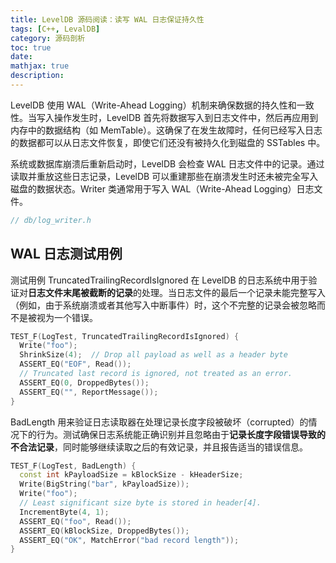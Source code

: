 ```yaml
---
title: LevelDB 源码阅读：读写 WAL 日志保证持久性
tags: [C++, LevalDB]
category: 源码剖析
toc: true
date: 
mathjax: true
description:
---
```



LevelDB 使用 WAL（Write-Ahead Logging）机制来确保数据的持久性和一致性。当写入操作发生时，LevelDB 首先将数据写入到日志文件中，然后再应用到内存中的数据结构（如 MemTable）。这确保了在发生故障时，任何已经写入日志的数据都可以从日志文件恢复，即使它们还没有被持久化到磁盘的 SSTables 中。


系统或数据库崩溃后重新启动时，LevelDB 会检查 WAL 日志文件中的记录。通过读取并重放这些日志记录，LevelDB 可以重建那些在崩溃发生时还未被完全写入磁盘的数据状态。Writer 类通常用于写入 WAL（Write-Ahead Logging）日志文件。


```c++
// db/log_writer.h

```


## WAL 日志测试用例

测试用例 TruncatedTrailingRecordIsIgnored 在 LevelDB 的日志系统中用于验证对**日志文件末尾被截断的记录**的处理。当日志文件的最后一个记录未能完整写入（例如，由于系统崩溃或者其他写入中断事件）时，这个不完整的记录会被忽略而不是被视为一个错误。

```c++
TEST_F(LogTest, TruncatedTrailingRecordIsIgnored) {
  Write("foo");
  ShrinkSize(4);  // Drop all payload as well as a header byte
  ASSERT_EQ("EOF", Read());
  // Truncated last record is ignored, not treated as an error.
  ASSERT_EQ(0, DroppedBytes());
  ASSERT_EQ("", ReportMessage());
}
```

BadLength 用来验证日志读取器在处理记录长度字段被破坏（corrupted）的情况下的行为。测试确保日志系统能正确识别并且忽略由于**记录长度字段错误导致的不合法记录**，同时能够继续读取之后的有效记录，并且报告适当的错误信息。

```c++
TEST_F(LogTest, BadLength) {
  const int kPayloadSize = kBlockSize - kHeaderSize;
  Write(BigString("bar", kPayloadSize));
  Write("foo");
  // Least significant size byte is stored in header[4].
  IncrementByte(4, 1);
  ASSERT_EQ("foo", Read());
  ASSERT_EQ(kBlockSize, DroppedBytes());
  ASSERT_EQ("OK", MatchError("bad record length"));
}
```